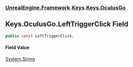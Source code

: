 ### [UnrealEngine.Framework](./UnrealEngine-Framework.md 'UnrealEngine.Framework').[Keys](./Keys.md 'UnrealEngine.Framework.Keys').[Keys.OculusGo](./Keys-OculusGo.md 'UnrealEngine.Framework.Keys.OculusGo')
## Keys.OculusGo.LeftTriggerClick Field
  
```csharp
public const LeftTriggerClick;
```
#### Field Value
[System.String](https://docs.microsoft.com/en-us/dotnet/api/System.String 'System.String')  
